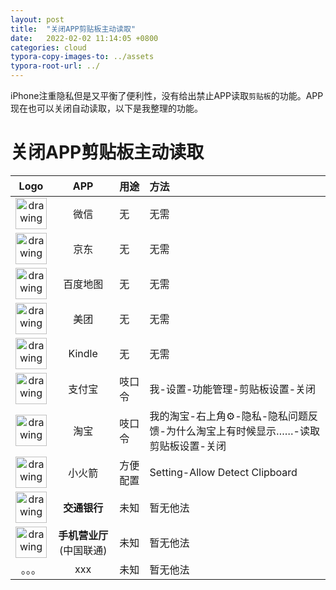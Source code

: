 ```yaml
---
layout: post
title:  "关闭APP剪贴板主动读取"
date:   2022-02-02 11:14:05 +0800
categories: cloud
typora-copy-images-to: ../assets
typora-root-url: ../
---
```


iPhone注重隐私但是又平衡了便利性，没有给出禁止APP读取`剪贴板`的功能。APP现在也可以关闭自动读取，以下是我整理的功能。

# 关闭APP剪贴板主动读取
| Logo | APP | 用途 | 方法 |
| :----: | :----: | :---- | :---- |
| <img src="https://is5-ssl.mzstatic.com/image/thumb/Purple116/v4/b9/c9/bc/b9c9bc20-2a09-59d8-30ee-96ae56b3f33b/AppIcon-0-0-1x_U007emarketing-0-0-0-4-0-0-sRGB-0-0-0-GLES2_U002c0-512MB-85-220-0-0.png/246x0w.webp" alt="drawing" width="50"/> | 微信 | 无 |无需 |
| <img src="https://is4-ssl.mzstatic.com/image/thumb/Purple126/v4/15/27/c3/1527c3e4-716b-73c1-9341-e824c91fa52c/AppIcon-0-1x_U007emarketing-0-6-0-0-sRGB-85-220.png/230x0w.webp" alt="drawing" width="50"/> | 京东 | 无 | 无需 |
| <img src="https://is5-ssl.mzstatic.com/image/thumb/Purple126/v4/1a/64/37/1a64375f-c000-cf65-fef6-8a93e207bca4/AppIcon-0-0-1x_U007emarketing-0-0-0-5-0-0-sRGB-0-0-0-GLES2_U002c0-512MB-85-220-0-0.png/230x0w.webp" alt="drawing" width="50"/> | 百度地图 | 无 | 无需 |
| <img src="https://is1-ssl.mzstatic.com/image/thumb/Purple126/v4/81/4e/db/814edb4c-df1f-a9db-7a5d-3e2ecb42ee7d/AppIcon-0-0-1x_U007emarketing-0-0-0-6-0-0-sRGB-0-0-0-GLES2_U002c0-512MB-85-220-0-0.png/230x0w.webp" alt="drawing" width="50"/> | 美团 | 无 | 无需 |
| <img src="https://is2-ssl.mzstatic.com/image/thumb/Purple116/v4/10/a8/3c/10a83ca0-3b64-0522-1187-a60f2cb830b9/AppIcon-0-0-1x_U007emarketing-0-0-0-6-0-0-sRGB-0-0-0-GLES2_U002c0-512MB-85-220-0-0.png/230x0w.webp" alt="drawing" width="50"/> | Kindle | 无 | 无需 |
| <img src="https://is5-ssl.mzstatic.com/image/thumb/Purple126/v4/bd/ac/0d/bdac0d20-a39a-828a-5707-51035d9bdbf3/AppIcon-1x_U007emarketing-0-7-0-0-85-220.png/230x0w.webp" alt="drawing" width="50"/> | 支付宝 | 吱口令 | 我-设置-功能管理-剪贴板设置-关闭 |
| <img src="https://is2-ssl.mzstatic.com/image/thumb/Purple116/v4/ea/07/2c/ea072cd4-8153-d5b8-f4ee-96fbcbf52eae/AppIcon-0-1x_U007emarketing-0-9-0-0-sRGB-0-85-220.png/230x0w.webp" alt="drawing" width="50"/> | 淘宝 | 吱口令 | 我的淘宝-右上角⚙️-隐私-隐私问题反馈-为什么淘宝上有时候显示……-读取剪贴板设置-关闭 |
| <img src="https://is5-ssl.mzstatic.com/image/thumb/Purple116/v4/4a/e1/ef/4ae1ef91-3926-20a8-41ce-18c19c124ff9/AppIcon-0-1x_U007emarketing-0-10-0-0-85-220.png/230x0w.webp" alt="drawing" width="50"/> | 小火箭 | 方便配置 | Setting-Allow Detect Clipboard |
| <img src="https://is4-ssl.mzstatic.com/image/thumb/Purple116/v4/a5/64/70/a5647030-c13d-c279-ea29-1a9028fa1b8c/AppIcon-0-0-1x_U007emarketing-0-0-0-7-0-0-sRGB-0-0-0-GLES2_U002c0-512MB-85-220-0-0.png/230x0w.webp" alt="drawing" width="50"/> | **交通银行** | 未知 | 暂无他法 |
| <img src="https://is4-ssl.mzstatic.com/image/thumb/Purple116/v4/da/dc/01/dadc0192-6435-39bd-5b11-9cc2505e6a7d/AppIcon-0-0-1x_U007emarketing-0-0-0-6-0-0-sRGB-0-0-0-GLES2_U002c0-512MB-85-220-0-0.png/230x0w.webp" alt="drawing" width="50"/> | **手机营业厅**(中国联通) | 未知 | 暂无他法 |
| 。。。| xxx | 未知 | 暂无他法 |
